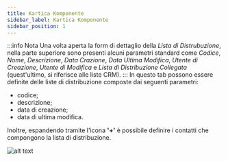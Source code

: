 ```yaml
---
title: Kartica Komponente
sidebar_label: Kartica Komponente
sidebar_position: 1
---
```


:::info Nota
Una volta aperta la form di dettaglio della *Lista di Distrubuzione*, nella parte superiore sono presenti alcuni parametri standard come *Codice*, *Nome*, *Descrizione*, *Data Crazione*, *Data Ultima Modifica*, *Utente di Creazione*, *Utente di Modifica* e *Lista di Distribuzione Collegata* (quest'ultimo, si riferisce alle liste CRM).
:::
In questo tab possono essere definite delle liste di distribuzione composte dai seguenti parametri:
- codice;
- descrizione;
- data di creazione;
- data di ultima modifica.

Inoltre, espandendo tramite l'icona **'+'** è possibile definire i contatti che compongono la lista di distribuzione.

![alt text](/img/it-it/applications/supervisor/supervisor17.png)